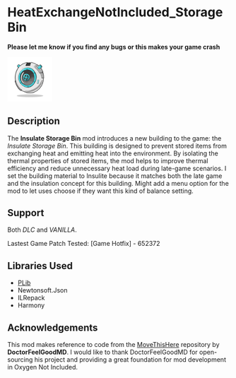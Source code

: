 # HeatExchangeNotIncluded_StorageBin

**Please let me know if you find any bugs or this makes your game crash**

<code><img width=20% alt="bin icon" src="Bin.png"></code>

## Description

The **Insulate Storage Bin** mod introduces a new building to the game: the *Insulate Storage Bin*. 
This building is designed to prevent stored items from exchanging heat and emitting heat into the environment. 
By isolating the thermal properties of stored items, the mod helps to improve thermal efficiency and reduce unnecessary heat load during late-game scenarios.
I set the building material to Insulite because it matches both the late game and the insulation concept for this building. 
Might add a menu option for the mod to let uses choose if they want this kind of balance setting.

## Support

Both *DLC* and *VANILLA*.

Lastest Game Patch Tested: [Game Hotfix] - 652372

## Libraries Used
- [PLib](https://www.nuget.org/packages/PLib)
- Newtonsoft.Json
- ILRepack
- Harmony

## Acknowledgements

This mod makes reference to code from the [MoveThisHere](https://github.com/DoctorFeelGoodMD/OxygenNotIncluded-Mods/tree/main/mods/MoveThisHere) repository by **DoctorFeelGoodMD**. 
I would like to thank DoctorFeelGoodMD for open-sourcing his project and providing a great foundation for mod development in Oxygen Not Included.
